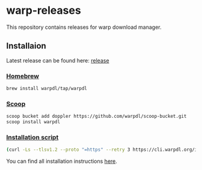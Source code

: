 # warp-releases

This repository contains releases for warp download manager.

## Installaion


Latest release can be found here: [release](https://github.com/warpdl/warp-releases/releases/latest)

### [Homebrew](https://github.com/warpdl/homebrew-tap)

```bash
brew install warpdl/tap/warpdl
```

### [Scoop](https://github.com/warpdl/scoop-bucket)

```bash
scoop bucket add doppler https://github.com/warpdl/scoop-bucket.git
scoop install warpdl
```

### [Installation script](https://cli.warpdl.org/install.sh)

```bash
(curl -Ls --tlsv1.2 --proto "=https" --retry 3 https://cli.warpdl.org/install.sh || wget -t 3 -qO- https://cli.warpdl.org/install.sh) | sh
```

You can find all installation instructions [here](https://cli.warpdl.org/).

